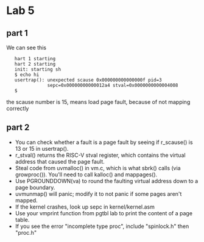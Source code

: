 # Lab 5

## part 1 

 We can see this
 ```
    hart 1 starting
    hart 2 starting
    init: starting sh
    $ echo hi
    usertrap(): unexpected scause 0x000000000000000f pid=3
                sepc=0x00000000000012a4 stval=0x0000000000004008
    $ 
 ```

 the scause number is 15, means load page fault, because of not mapping correctly

 ## part 2

* You can check whether a fault is a page fault by seeing if r_scause() is 13 or 15 in usertrap().
* r_stval() returns the RISC-V stval register, which contains the virtual address that caused the page fault.
* Steal code from uvmalloc() in vm.c, which is what sbrk() calls (via growproc()). You'll need to call kalloc() and mappages().
* Use PGROUNDDOWN(va) to round the faulting virtual address down to a page boundary.
* uvmunmap() will panic; modify it to not panic if some pages aren't mapped.
* If the kernel crashes, look up sepc in kernel/kernel.asm
* Use your vmprint function from pgtbl lab to print the content of a page table.
* If you see the error "incomplete type proc", include "spinlock.h" then "proc.h"